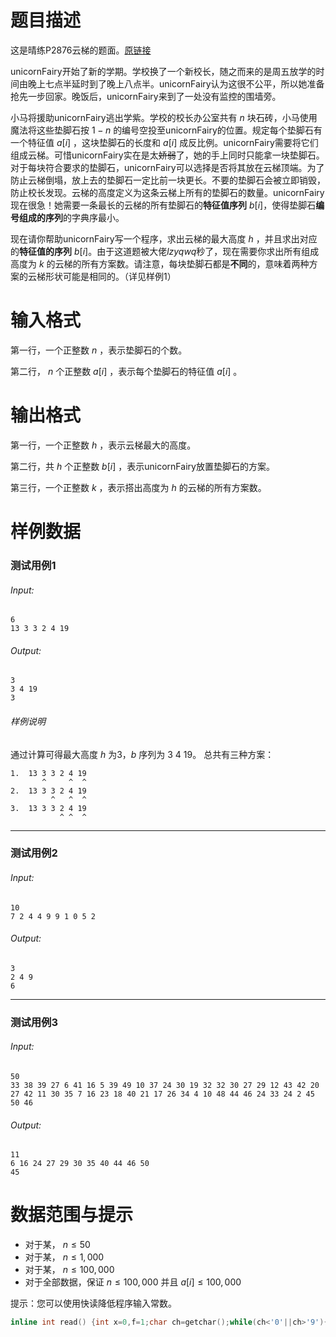 # 题目描述

这是晴练P2876云梯的题面。[原链接](http://sunnyoj.com/problem.php?id=2876)

unicornFairy开始了新的学期。学校换了一个新校长，随之而来的是周五放学的时间由晚上七点半延时到了晚上八点半。unicornFairy认为这很不公平，所以她准备抢先一步回家。晚饭后，unicornFairy来到了一处没有监控的围墙旁。

小马将援助unicornFairy逃出学紫。学校的校长办公室共有 $n$ 块石砖，小马使用魔法将这些垫脚石按 $1-n$ 的编号空投至unicornFairy的位置。规定每个垫脚石有一个特征值 $a[i]$ ，这块垫脚石的长度和 $a[i]$ 成反比例。unicornFairy需要将它们组成云梯。可惜unicornFairy实在是太~~娇弱~~了，她的手上同时只能拿一块垫脚石。对于每块符合要求的垫脚石，unicornFairy可以选择是否将其放在云梯顶端。为了防止云梯倒塌，放上去的垫脚石一定比前一块更长。不要的垫脚石会被立即销毁，防止校长发现。云梯的高度定义为这条云梯上所有的垫脚石的数量。unicornFairy现在很急！她需要一条最长的云梯的所有垫脚石的**特征值序列** $b[i]$，使得垫脚石**编号组成的序列**的字典序最小。

现在请你帮助unicornFairy写一个程序，求出云梯的最大高度 $h$ ，并且求出对应的**特征值的序列** $b[i]$。由于这道题被大佬*lzyqwq*秒了，现在需要你求出所有组成高度为 $k$ 的云梯的所有方案数。请注意，每块垫脚石都是**不同**的，意味着两种方案的云梯形状可能是相同的。（详见样例1）

# 输入格式

第一行，一个正整数 $n$ ，表示垫脚石的个数。

第二行， $n$ 个正整数 $a[i]$ ，表示每个垫脚石的特征值 $a[i]$ 。

# 输出格式

第一行，一个正整数 $h$ ，表示云梯最大的高度。

第二行，共 $h$ 个正整数 $b[i]$ ，表示unicornFairy放置垫脚石的方案。

第三行，一个正整数 $k$ ，表示搭出高度为 $h$ 的云梯的所有方案数。

# 样例数据

### 测试用例1

###### Input:

```
6
13 3 3 2 4 19
```

###### Output:

```
3
3 4 19
3
```

###### 样例说明
通过计算可得最大高度 $h$ 为3，$b$ 序列为 3 4 19。
总共有三种方案：
```
1.  13 3 3 2 4 19
       ^     ^  ^
2.  13 3 3 2 4 19
         ^   ^  ^
3.  13 3 3 2 4 19
           ^ ^  ^
```


***

### 测试用例2

###### Input:

```
10
7 2 4 4 9 9 1 0 5 2
```

###### Output:

```
3
2 4 9
6
```

***

### 测试用例3

###### Input:

```
50
33 38 39 27 6 41 16 5 39 49 10 37 24 30 19 32 32 30 27 29 12 43 42 20 27 42 11 30 35 7 16 23 18 40 21 17 26 34 4 10 48 44 46 24 33 24 2 45 50 46 
```

###### Output:

```
11
6 16 24 27 29 30 35 40 44 46 50
45
```

# 数据范围与提示

- 对于某， $n \leq 50$
- 对于某， $n \leq 1,000$
- 对于某， $n \leq 100,000$
- 对于全部数据，保证 $n \leq 100,000$ 并且 $a[i] \leq 100,000$

提示：您可以使用快读降低程序输入常数。

```cpp
inline int read() {int x=0,f=1;char ch=getchar();while(ch<'0'||ch>'9'){if(ch=='-')f=-1;ch=getchar();}while(ch>='0' && ch<='9')x=x*10+ch-'0',ch=getchar();return x*f;}
```
